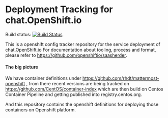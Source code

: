 # Deployment Tracking for chat.OpenShift.io

Build status: [![Build Status](https://ci.centos.org/job/devtools-chat-build-master/badge/icon)](https://ci.centos.org/job/devtools-chat-build-master/)

This is a openshift config tracker repository for the service deployment of chat.OpenShift.io
For documentation about tooling, process and format, please refer to https://github.com/openshiftio/saasherder.

#### The big picture 

We have container definitions under https://github.com/rhdt/mattermost-openshift , from there recent versions are being tracked on https://github.com/CentOS/container-index which are then build on Centos Container Pipeline and getting published into registry.centos.org.

And this repository contains the openshift definitions for deploying those containers on Openshift platform.
